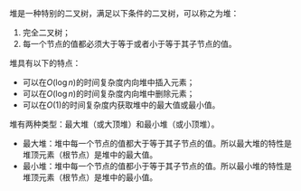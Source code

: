 
堆是一种特别的二叉树，满足以下条件的二叉树，可以称之为堆：

1. 完全二叉树；
2. 每一个节点的值都必须大于等于或者小于等于其子节点的值。

堆具有以下的特点：
- 可以在$O(\log n)$的时间复杂度内向堆中插入元素；
- 可以在$O(\log n)$的时间复杂度内向堆中删除元素；
- 可以在$O(1)$的时间复杂度内获取堆中的最大值或最小值。

堆有两种类型：最大堆（或大顶堆）和最小堆（或小顶堆）。
- 最大堆：堆中每一个节点的值都大于等于其子节点的值。所以最大堆的特性是堆顶元素（根节点）是堆中的最大值。
- 最小堆：堆中每一个节点的值都小于等于其子节点的值。所以最小堆的特性是堆顶元素（根节点）是堆中的最小值。
